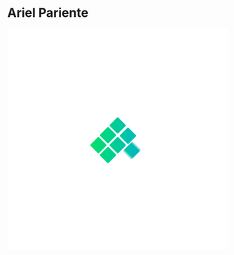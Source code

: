 # Ariel Pariente
![Légende](https://github.com/Ariel-Pariente/Ariel-Pariente/blob/main/loading-79.gif)
